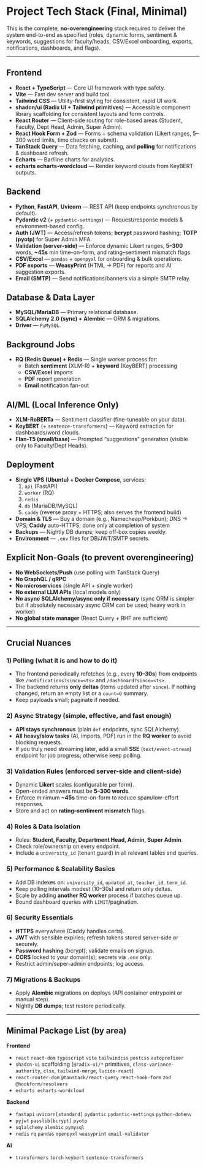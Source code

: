 # Project Tech Stack (Final, Minimal)

This is the complete, **no-overengineering** stack required to deliver the system end-to-end as specified (roles, dynamic forms, sentiment & keywords, suggestions for faculty/heads, CSV/Excel onboarding, exports, notifications, dashboards, and flags).

---

## Frontend

-   **React + TypeScript** — Core UI framework with type safety.
-   **Vite** — Fast dev server and build tool.
-   **Tailwind CSS** — Utility-first styling for consistent, rapid UI work.
-   **shadcn/ui (Radix UI + Tailwind primitives)** — Accessible component library scaffolding for consistent layouts and form controls.
-   **React Router** — Client-side routing for role-based areas (Student, Faculty, Dept Head, Admin, Super Admin).
-   **React Hook Form + Zod** — Forms + schema validation (Likert ranges, 5–300 word limits, time checks on submit).
-   **TanStack Query** — Data fetching, caching, and **polling** for notifications & dashboard refresh.
-   **Echarts** — Bar/line charts for analytics.
-   **echarts echarts-wordcloud** — Render keyword clouds from KeyBERT outputs.

## Backend

-   **Python**, **FastAPI**, **Uvicorn** — REST API (keep endpoints synchronous by default).
-   **Pydantic v2** (+ `pydantic-settings`) — Request/response models & environment-based config.
-   **Auth (JWT)** — Access/refresh tokens; **bcrypt** password hashing; **TOTP (pyotp)** for Super Admin MFA.
-   **Validation (server-side)** — Enforce dynamic Likert ranges, **5–300** words, **~45s** min time-on-form, and rating–sentiment mismatch flags.
-   **CSV/Excel** — `pandas` + `openpyxl` for onboarding & bulk operations.
-   **PDF exports** — **WeasyPrint** (HTML → PDF) for reports and AI suggestion exports.
-   **Email (SMTP)** — Send notifications/banners via a simple SMTP relay.

## Database & Data Layer

-   **MySQL/MariaDB** — Primary relational database.
-   **SQLAlchemy 2.0 (sync) + Alembic** — ORM & migrations.
-   **Driver** — `PyMySQL`.

## Background Jobs

-   **RQ (Redis Queue) + Redis** — Single worker process for:
    -   Batch **sentiment** (XLM-R) + **keyword** (KeyBERT) processing
    -   **CSV/Excel** imports
    -   **PDF** report generation
    -   **Email** notification fan-out

## AI/ML (Local Inference Only)

-   **XLM-RoBERTa** — Sentiment classifier (fine-tuneable on your data).
-   **KeyBERT** (+ `sentence-transformers`) — Keyword extraction for dashboards/word clouds.
-   **Flan-T5 (small/base)** — Prompted “suggestions” generation (visible only to Faculty/Dept Heads).

## Deployment

-   **Single VPS (Ubuntu) + Docker Compose**, services:
    1. `api` (FastAPI)
    2. `worker` (RQ)
    3. `redis`
    4. `db` (MariaDB/MySQL)
    5. `caddy` (reverse proxy + HTTPS; also serves the frontend build)
-   **Domain & TLS** — Buy a domain (e.g., Namecheap/Porkbun); DNS → VPS; **Caddy** auto-HTTPS; done only at completion of system
-   **Backups** — Nightly DB dumps; keep off-box copies weekly.
-   **Environment** — `.env` files for DB/JWT/SMTP secrets.

## Explicit Non-Goals (to prevent overengineering)

-   **No WebSockets/Push** (use polling with TanStack Query)
-   **No GraphQL / gRPC**
-   **No microservices** (single API + single worker)
-   **No external LLM APIs** (local models only)
-   **No async SQLAlchemy/async only if necessary** (sync ORM is simpler but if absolutely necessary async ORM can be used; heavy work in worker)
-   **No global state manager** (React Query + RHF are sufficient)

---

## Crucial Nuances

### 1) Polling (what it is and how to do it)

-   The frontend periodically refetches (e.g., every **10–30s**) from endpoints like `/notifications?since=<ts>` and `/dashboard?since=<ts>`.
-   The backend returns **only deltas** (items updated after `since`). If nothing changed, return an empty list or a `count=0` summary.
-   Keep payloads small; paginate if needed.

### 2) Async Strategy (simple, effective, and fast enough)

-   **API stays synchronous** (plain `def` endpoints, sync SQLAlchemy).
-   **All heavy/slow tasks** (AI, imports, PDF) run in the **RQ worker** to avoid blocking requests.
-   If you truly need streaming later, add a small **SSE** (`text/event-stream`) endpoint for job progress; otherwise keep polling.

### 3) Validation Rules (enforced server-side **and** client-side)

-   Dynamic **Likert** scales (configurable per form).
-   Open-ended answers must be **5–300 words**.
-   Enforce minimum **~45s** time-on-form to reduce spam/low-effort responses.
-   Store and act on **rating–sentiment mismatch** flags.

### 4) Roles & Data Isolation

-   Roles: **Student, Faculty, Department Head, Admin, Super Admin**.
-   Check role/ownership on every endpoint.
-   Include a `university_id` (tenant guard) in all relevant tables and queries.

### 5) Performance & Scalability Basics

-   Add DB indexes on: `university_id`, `updated_at`, `teacher_id`, `term_id`.
-   Keep polling intervals modest (10–30s) and return only deltas.
-   Scale by adding **another RQ worker** process if batches queue up.
-   Bound dashboard queries with `LIMIT`/pagination.

### 6) Security Essentials

-   **HTTPS** everywhere (Caddy handles certs).
-   **JWT** with sensible expiries; refresh tokens stored server-side or securely.
-   **Password hashing** (bcrypt); validate emails on signup.
-   **CORS** locked to your domain(s); secrets via `.env` only.
-   Restrict admin/super-admin endpoints; log access.

### 7) Migrations & Backups

-   Apply **Alembic** migrations on deploys (API container entrypoint or manual step).
-   Nightly **DB dumps**; test restore periodically.

---

## Minimal Package List (by area)

**Frontend**

-   `react` `react-dom` `typescript` `vite` `tailwindcss` `postcss` `autoprefixer`
-   `shadcn-ui` scaffolding (`@radix-ui/*` primitives, `class-variance-authority`, `clsx`, `tailwind-merge`, `lucide-react`)
-   `react-router-dom` `@tanstack/react-query` `react-hook-form` `zod` `@hookform/resolvers`
-   `echarts echarts-wordcloud`

**Backend**

-   `fastapi` `uvicorn[standard]` `pydantic` `pydantic-settings` `python-dotenv`
-   `pyjwt` `passlib[bcrypt]` `pyotp`
-   `sqlalchemy` `alembic` `pymysql`
-   `redis` `rq` `pandas` `openpyxl` `weasyprint` `email-validator`

**AI**

-   `transformers` `torch` `keybert` `sentence-transformers`
